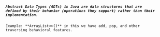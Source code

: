 ##### `Abstract Data Types (ADTs) in Java are data structures that are defined by their behavior (operations they support) rather than their implementation.`

`Example: **ArrayList<>()** in this we have add, pop, and other traversing behavioral features. `

